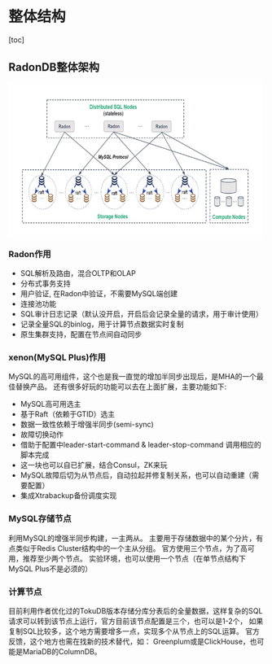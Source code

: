 # 整体结构
[toc]
## RadonDB整体架构

<img src="/image/radondb.jpg" width="500" height="300" align="center">

### Radon作用
* SQL解析及路由，混合OLTP和OLAP
* 分布式事务支持
* 用户验证, 在Radon中验证，不需要MySQL端创建
* 连接池功能
* SQL审计日志记录（默认没开启，开启后会记录全量的请求，用于审计使用）
* 记录全量SQL的binlog，用于计算节点数据实时复制
* 原生集群支持，配置在节点间自动同步
   
### xenon(MySQL Plus)作用
MySQL的高可用组件，这个也是我一直觉的增加半同步出现后，是MHA的一个最佳替换产品。 还有很多好玩的功能可以去在上面扩展，主要功能如下:

* MySQL高可用选主
* 基于Raft（依赖于GTID）选主
* 数据一致性依赖于增强半同步(semi-sync)
* 故障切换动作
* 借助于配置中leader-start-command  & leader-stop-command  调用相应的脚本完成
* 这一块也可以自已扩展，结合Consul，ZK来玩
* MySQL故障后切为从节点后，自动拉起并修复制关系，也可以自动重建（需要配置）
* 集成Xtrabackup备份调度实现

### MySQL存储节点

利用MySQL的增强半同步构建，一主两从。
主要用于存储数据中的某个分片，有点类似于Redis Cluster结构中的一个主从分组。 官方使用三个节点，为了高可用，推荐至少两个节点。 实验环境，也可以使用一个节点（在单节点结构下MySQL Plus不是必须的）

### 计算节点

目前利用作者优化过的TokuDB版本存储分库分表后的全量数据，这样复杂的SQL请求可以转到该节点上运行，官方目前该节点配置是三个，也可以是1-2个， 如果复制SQL比较多，这个地方需要增多一点，实现多个从节点上的SQL运算。 官方反馈，这个地方也需在找新的技术替代，如： Greenplum或是ClickHouse，也可能是MariaDB的ColumnDB。
